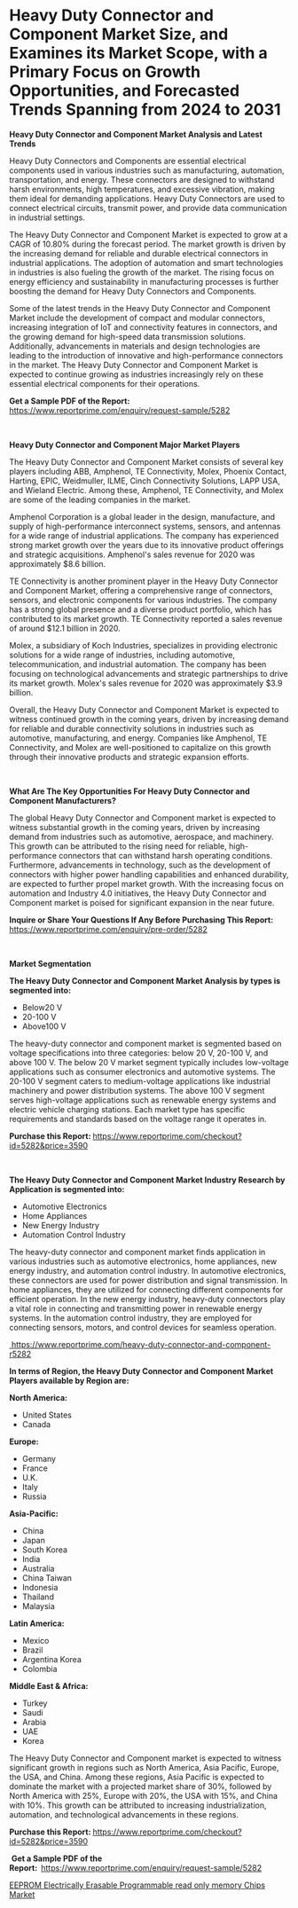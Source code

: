 <p><h1>Heavy Duty Connector and Component Market Size, and Examines its Market Scope, with a Primary Focus on Growth Opportunities, and Forecasted Trends Spanning from 2024 to 2031</h1></p><p><strong>Heavy Duty Connector and Component Market Analysis and Latest Trends</strong></p>
<p><p>Heavy Duty Connectors and Components are essential electrical components used in various industries such as manufacturing, automation, transportation, and energy. These connectors are designed to withstand harsh environments, high temperatures, and excessive vibration, making them ideal for demanding applications. Heavy Duty Connectors are used to connect electrical circuits, transmit power, and provide data communication in industrial settings.</p><p>The Heavy Duty Connector and Component Market is expected to grow at a CAGR of 10.80% during the forecast period. The market growth is driven by the increasing demand for reliable and durable electrical connectors in industrial applications. The adoption of automation and smart technologies in industries is also fueling the growth of the market. The rising focus on energy efficiency and sustainability in manufacturing processes is further boosting the demand for Heavy Duty Connectors and Components.</p><p>Some of the latest trends in the Heavy Duty Connector and Component Market include the development of compact and modular connectors, increasing integration of IoT and connectivity features in connectors, and the growing demand for high-speed data transmission solutions. Additionally, advancements in materials and design technologies are leading to the introduction of innovative and high-performance connectors in the market. The Heavy Duty Connector and Component Market is expected to continue growing as industries increasingly rely on these essential electrical components for their operations.</p></p>
<p><strong>Get a Sample PDF of the Report:&nbsp;</strong> <a href="https://www.reportprime.com/enquiry/request-sample/5282">https://www.reportprime.com/enquiry/request-sample/5282</a></p>
<p>&nbsp;</p>
<p><strong>Heavy Duty Connector and Component Major Market Players</strong></p>
<p><p>The Heavy Duty Connector and Component Market consists of several key players including ABB, Amphenol, TE Connectivity, Molex, Phoenix Contact, Harting, EPIC, Weidmuller, ILME, Cinch Connectivity Solutions, LAPP USA, and Wieland Electric. Among these, Amphenol, TE Connectivity, and Molex are some of the leading companies in the market.</p><p>Amphenol Corporation is a global leader in the design, manufacture, and supply of high-performance interconnect systems, sensors, and antennas for a wide range of industrial applications. The company has experienced strong market growth over the years due to its innovative product offerings and strategic acquisitions. Amphenol's sales revenue for 2020 was approximately $8.6 billion.</p><p>TE Connectivity is another prominent player in the Heavy Duty Connector and Component Market, offering a comprehensive range of connectors, sensors, and electronic components for various industries. The company has a strong global presence and a diverse product portfolio, which has contributed to its market growth. TE Connectivity reported a sales revenue of around $12.1 billion in 2020.</p><p>Molex, a subsidiary of Koch Industries, specializes in providing electronic solutions for a wide range of industries, including automotive, telecommunication, and industrial automation. The company has been focusing on technological advancements and strategic partnerships to drive its market growth. Molex's sales revenue for 2020 was approximately $3.9 billion.</p><p>Overall, the Heavy Duty Connector and Component Market is expected to witness continued growth in the coming years, driven by increasing demand for reliable and durable connectivity solutions in industries such as automotive, manufacturing, and energy. Companies like Amphenol, TE Connectivity, and Molex are well-positioned to capitalize on this growth through their innovative products and strategic expansion efforts.</p></p>
<p>&nbsp;</p>
<p><strong>What Are The Key Opportunities For Heavy Duty Connector and Component Manufacturers?</strong></p>
<p><p>The global Heavy Duty Connector and Component market is expected to witness substantial growth in the coming years, driven by increasing demand from industries such as automotive, aerospace, and machinery. This growth can be attributed to the rising need for reliable, high-performance connectors that can withstand harsh operating conditions. Furthermore, advancements in technology, such as the development of connectors with higher power handling capabilities and enhanced durability, are expected to further propel market growth. With the increasing focus on automation and Industry 4.0 initiatives, the Heavy Duty Connector and Component market is poised for significant expansion in the near future.</p></p>
<p><strong>Inquire or Share Your Questions If Any Before Purchasing This Report:</strong> <a href="https://www.reportprime.com/enquiry/pre-order/5282">https://www.reportprime.com/enquiry/pre-order/5282</a></p>
<p>&nbsp;</p>
<p><strong>Market Segmentation</strong></p>
<p><strong>The Heavy Duty Connector and Component Market Analysis by types is segmented into:</strong></p>
<p><ul><li>Below20 V</li><li>20-100 V</li><li>Above100 V</li></ul></p>
<p><p>The heavy-duty connector and component market is segmented based on voltage specifications into three categories: below 20 V, 20-100 V, and above 100 V. The below 20 V market segment typically includes low-voltage applications such as consumer electronics and automotive systems. The 20-100 V segment caters to medium-voltage applications like industrial machinery and power distribution systems. The above 100 V segment serves high-voltage applications such as renewable energy systems and electric vehicle charging stations. Each market type has specific requirements and standards based on the voltage range it operates in.</p></p>
<p><strong>Purchase this Report:&nbsp;</strong><a href="https://www.reportprime.com/checkout?id=5282&price=3590">https://www.reportprime.com/checkout?id=5282&price=3590</a></p>
<p>&nbsp;</p>
<p><strong>The Heavy Duty Connector and Component Market Industry Research by Application is segmented into:</strong></p>
<p><ul><li>Automotive Electronics</li><li>Home Appliances</li><li>New Energy Industry</li><li>Automation Control Industry</li></ul></p>
<p><p>The heavy-duty connector and component market finds application in various industries such as automotive electronics, home appliances, new energy industry, and automation control industry. In automotive electronics, these connectors are used for power distribution and signal transmission. In home appliances, they are utilized for connecting different components for efficient operation. In the new energy industry, heavy-duty connectors play a vital role in connecting and transmitting power in renewable energy systems. In the automation control industry, they are employed for connecting sensors, motors, and control devices for seamless operation.</p></p>
<p><a href="https://www.reportprime.com/heavy-duty-connector-and-component-r5282">&nbsp;https://www.reportprime.com/heavy-duty-connector-and-component-r5282</a></p>
<p><strong>In terms of Region, the Heavy Duty Connector and Component Market Players available by Region are:</strong></p>
<p>
    <p> <strong> North America: </strong>
        <ul>
            <li>United States</li>
            <li>Canada</li>
        </ul>
        </p> 
    <p> <strong> Europe: </strong>
        <ul>
            <li>Germany</li>
            <li>France</li>
            <li>U.K.</li>
            <li>Italy</li>
            <li>Russia</li>
        </ul>
        </p> 
    <p> <strong> Asia-Pacific: </strong>
        <ul>
            <li>China</li>
            <li>Japan</li>
            <li>South Korea</li>
            <li>India</li>
            <li>Australia</li>
            <li>China Taiwan</li>
            <li>Indonesia</li>
            <li>Thailand</li>
            <li>Malaysia</li>
        </ul>
        </p> 
    <p> <strong> Latin America: </strong>
        <ul>
            <li>Mexico</li>
            <li>Brazil</li>
            <li>Argentina Korea</li>
            <li>Colombia</li>
        </ul>
        </p> 
    <p> <strong> Middle East & Africa: </strong>
        <ul>
            <li>Turkey</li>
            <li>Saudi</li>
            <li>Arabia</li>
            <li>UAE</li>
            <li>Korea</li>
        </ul>
    </p>
    </p>
<p><p>The Heavy Duty Connector and Component market is expected to witness significant growth in regions such as North America, Asia Pacific, Europe, the USA, and China. Among these regions, Asia Pacific is expected to dominate the market with a projected market share of 30%, followed by North America with 25%, Europe with 20%, the USA with 15%, and China with 10%. This growth can be attributed to increasing industrialization, automation, and technological advancements in these regions.</p></p>
<p><strong>Purchase this Report: </strong><a href="https://www.reportprime.com/checkout?id=5282&price=3590">https://www.reportprime.com/checkout?id=5282&price=3590</a></p>
<p>&nbsp;<strong>Get a Sample PDF of the Report:&nbsp;&nbsp;</strong><a href="https://www.reportprime.com/enquiry/request-sample/5282">https://www.reportprime.com/enquiry/request-sample/5282</a></p>
<p><strong></strong></p>
<p><p><a href="https://github.com/gladysalidde/Market-Research-Report-List-2/blob/main/eeprom-electrically-erasable-programmable-read-only-memory-chips-market.md">EEPROM Electrically Erasable Programmable read only memory Chips Market</a></p></p>